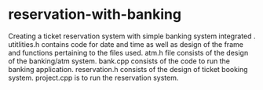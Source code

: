 # reservation-with-banking
Creating a ticket reservation system with simple banking system integrated .
utitlities.h contains code for date and time as well as design of the frame and functions pertaining to the files used.
atm.h file consists of the design of the banking/atm system.
bank.cpp consists of the code to run the banking application.
reservation.h consists of the design of ticket booking system.
project.cpp is to run the reservation system.
